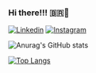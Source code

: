 ### Hi there!!! 🇧🇷👋

[![Linkedin](https://img.shields.io/badge/LinkedIn-0077B5?style=for-the-badge&logo=linkedin&logoColor=white)](https://www.linkedin.com/in/heloisa-aparecida-alves-945a38219/)
[![Instagram](https://img.shields.io/badge/Instagram-E4405F?style=for-the-badge&logo=instagram&logoColor=white)](https://www.instagram.com/accounts/edit/)

![Anurag's GitHub stats](https://github-readme-stats.vercel.app/api?username=Helogizzy&show_icons=true&theme=radical)

[![Top Langs](https://github-readme-stats.vercel.app/api/top-langs/?username=Helogizzy&layout=compact)](https://github.com/anuraghazra/github-readme-stats)
